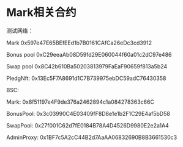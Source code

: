 # Mark相关合约

测试网络：

Mark 0x597e47E65BEfEEd1b7B0161CAfCa26eDc3cd3912

&#x20;Bonus pool 0xC29eeaAb08D59fd29E060044f60a01c2dC97e486&#x20;

Swap pool 0x8C42b610Ba50203813979FaEaF90659f813a5b24

PledgNft: 0x13Ec5F7A8691d1C7B739975ebDC59adC76430358

BSC:

Mark: 0x8f51197e4F9de376a2462894c1a084278363c66C

BonusPool:  0x3c03990C4E03409fF8D8e1e1b2F1C29E4af5bD58

SwapPool: 0x27f001C62d7fE0184B78A4D4526D9980E2e2a1A4

AdminProxy: 0x1BF7c5A2cC44B2d7AaAA06832690B8B3661530c3







